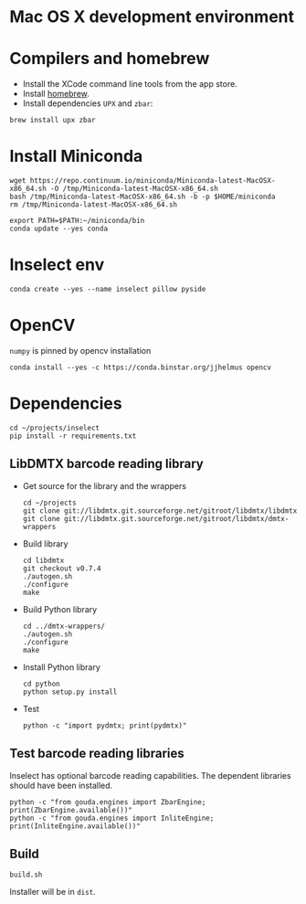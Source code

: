 # Mac OS X development environment

# Compilers and homebrew

* Install the XCode command line tools from the app store.
* Install [homebrew](http://brew.sh/).
* Install dependencies `UPX` and `zbar`:

```
brew install upx zbar
```

# Install Miniconda

```
wget https://repo.continuum.io/miniconda/Miniconda-latest-MacOSX-x86_64.sh -O /tmp/Miniconda-latest-MacOSX-x86_64.sh
bash /tmp/Miniconda-latest-MacOSX-x86_64.sh -b -p $HOME/miniconda
rm /tmp/Miniconda-latest-MacOSX-x86_64.sh

export PATH=$PATH:~/miniconda/bin
conda update --yes conda
```

# Inselect env
```
conda create --yes --name inselect pillow pyside
```

# OpenCV
`numpy` is pinned by opencv installation

```
conda install --yes -c https://conda.binstar.org/jjhelmus opencv
```

# Dependencies

```
cd ~/projects/inselect
pip install -r requirements.txt
```

## LibDMTX barcode reading library

* Get source for the library and the wrappers

    ```
    cd ~/projects
    git clone git://libdmtx.git.sourceforge.net/gitroot/libdmtx/libdmtx
    git clone git://libdmtx.git.sourceforge.net/gitroot/libdmtx/dmtx-wrappers
    ```

* Build library

    ```
    cd libdmtx
    git checkout v0.7.4
    ./autogen.sh
    ./configure
    make
    ```

* Build Python library

    ```
    cd ../dmtx-wrappers/
    ./autogen.sh
    ./configure
    make
    ```

* Install Python library

    ```
    cd python
    python setup.py install
    ```

* Test

    ```
    python -c "import pydmtx; print(pydmtx)"
    ```

## Test barcode reading libraries

Inselect has optional barcode reading capabilities. The dependent libraries
should have been installed.

```
python -c "from gouda.engines import ZbarEngine; print(ZbarEngine.available())"
python -c "from gouda.engines import InliteEngine; print(InliteEngine.available())"
```

## Build

```
build.sh
```

Installer will be in `dist`.
